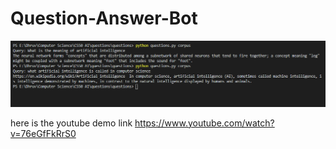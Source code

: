 # Question-Answer-Bot

![](2020-12-15_17_22_58-Window.png)

here is the youtube demo link
https://www.youtube.com/watch?v=76eGfFkRrS0
